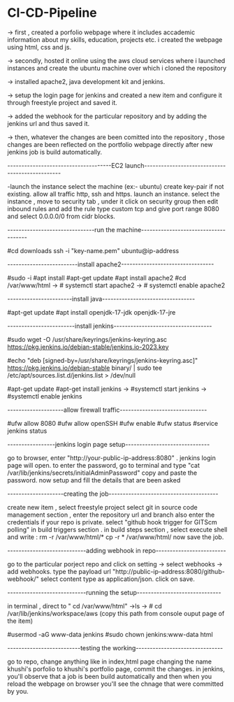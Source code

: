 # CI-CD-Pipeline
-> first , created a porfolio webpage where it includes accademic information about my skills, education, projects etc. i created the webpage using html, css and js.

-> secondly, hosted it online using the aws cloud services where i launched instances and create the ubuntu machine over which i cloned the repository

-> installed apache2, java development kit and jenkins.

-> setup the login page for jenkins and created a new item and configure it through freestyle project and saved it.

-> added the webhook for the particular repository and by adding the jenkins url and thus saved it.

-> then, whatever the changes are been comitted into the repository , those changes are been reflected on the portfolio webpage directly after new jenkins job is build automatically.

-------------------------------------EC2 launch------------------------------------------------

-launch the instance select the machine (ex:- ubuntu) create key-pair if not existing. allow all traffic http, ssh and https. launch an instance. select the instance , move to security tab , under it click on security group then edit inbound rules and add the rule type custom tcp and give port range 8080 and select 0.0.0.0/0 from cidr blocks.

-------------------------------run the machine-------------------------------------

#cd downloads ssh -i "key-name.pem" ubuntu@ip-address

-------------------------install apache2---------------------------------

#sudo -i
#apt install
#apt-get update
#apt install apache2
#cd /var/www/html -> # systemctl start apache2 -> # systemctl enable apache2

-----------------------install java---------------------------------

#apt-get update
#apt install openjdk-17-jdk openjdk-17-jre

------------------------install jenkins-----------------------------------

#sudo wget -O /usr/share/keyrings/jenkins-keyring.asc \
https://pkg.jenkins.io/debian-stable/jenkins.io-2023.key

#echo "deb [signed-by=/usr/share/keyrings/jenkins-keyring.asc]" \
https://pkg.jenkins.io/debian-stable binary/ | sudo tee
/etc/apt/sources.list.d/jenkins.list > /dev/null

#apt-get update
#apt-get install jenkins -> #systemctl start jenkins -> #systemctl enable jenkins

--------------------allow firewall traffic-------------------------------

#ufw allow 8080
#ufw allow openSSH
#ufw enable
#ufw status
#service jenkins status

-----------------jenkins login page setup------------------------------

go to browser, enter "http://your-public-ip-address:8080" . jenkins login page will open. to enter the password, go to terminal and type "cat /var/lib/jenkins/secrets/initialAdminPassword" copy and paste the password. now setup and fill the details that are been asked

--------------------creating the job---------------------------------------

create new item , select freestyle project select git in source code management section , enter the repository url and branch also enter the credentials if your repo is private. select "github hook trigger for GITScm polling" in build triggers section . in build steps section , select execute shell and write :
rm -r /var/www/html/* cp -r * /var/www/html/ now save the job.

----------------------------adding webhook in repo-------------------------

go to the particular porject repo and click on setting -> select webhooks -> add webhooks. type the payload url "http://public-ip-address:8080/github-webhook/" select content type as application/json. click on save.

----------------------------running the setup------------------------------

in terminal , direct to " cd /var/www/html" ->ls -> # cd /var/lib/jenkins/workspace/aws (copy this path from console ouput page of the item)

#usermod -aG www-data jenkins
#sudo chown jenkins:www-data html

--------------------------testing the working-------------------------------

go to repo, change anything like in index,html page changing the name khushi's porfolio to khushi's portfolio page, commit the changes. in jenkins, you'll observe that a job is been build automatically and then when you reload the webpage on browser you'll see the chnage that were committed by you.
